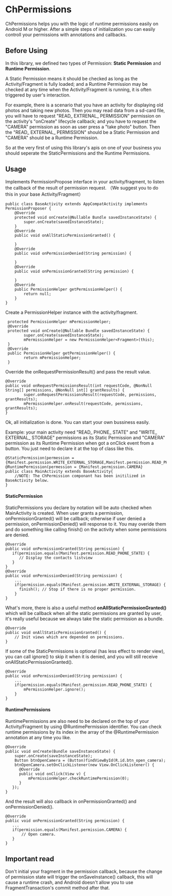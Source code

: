 # ChPermissions

ChPermissions helps you with the logic of runtime permissions easily on Android M or higher. After a simple steps of initialization you can easily controll your permissions with annotations and callbacks.

## Before Using

In this library, we defined two types of Permission:
 <b>Static Permission</b> and <b>Runtime Permission</b>.  

A Static Permission means it should be checked as long as the Activity/Fragment is fully loaded; and a Runtime Permission may be checked at any time when the Activity/Fragment is running,  it is often triggered by user's interaction.  

For example, there is a scenario that you have an activity for displaying old photos and taking new photos.  Then you may read data from a sd-card file, you will have to request "READ_ EXTRENAL_ PERMISSION" permission on the activity's "onCreate"  lifecycle callback; and you have to request the "CAMERA" permission as soon as user press a "take photo" button. Then the "READ_ EXTERNAL_ PERMISSION" should be a Static Permission and "CAMERA" should be a Runtime Permission.  

So at the very first of using this library's apis on one of your business you should seperate the StaticPermissions and the Runtime Permissions.
 
## Usage  

Implements PermissionPropose interface in your activity/fragment, to listen the callback of the result of permission request. （We suggest you to do this in your base Activity/Fragment）  

```
public class BaseActivity extends AppCompatActivity implements PermissionProposer {
    @Override
    protected void onCreate(@Nullable Bundle savedInstanceState) {
        super.onCreate(savedInstanceState);
    }
    @Override
    public void onAllStaticPermissionGranted() {
        
    }
    @Override
    public void onPermissionDenied(String permission) {

    }
    @Override
    public void onPermissionGranted(String permission) {

    }
    @Override
    public PermissionHelper getPermissionHelper() {
        return null;
    }
}
```  

Create a PermissionHelper instance with the activity/fragment.  

```
 protected PermissionHelper mPermissionHelper;
 @Override
 protected void onCreate(@Nullable Bundle savedInstanceState) {
        super.onCreate(savedInstanceState);
        mPermissionHelper = new PermissionHelper<Fragment>(this);
 }  
 @Override
 public PermissionHelper getPermissionHelper() {
        return mPermissionHelper;
 }
```  
Override the onRequestPermissionResult() and pass the result value.  

```  
@Override
public void onRequestPermissionsResult(int requestCode, @NonNull String[] permissions, @NonNull int[] grantResults) {
        super.onRequestPermissionsResult(requestCode, permissions, grantResults);
        mPermissionHelper.onResult(requestCode, permissions, grantResults);
}

```
Ok, all initialization is done. You can start your own bussiness easily.  


Example:  your main activity need "READ_ PHONE_ STATE" and "WRITE_ EXTERNAL_ STORAGE" permissions as its Static Permission and "CAMERA" permission as its Runtime Permission when got a onClick event from a button. You just need to declare it at the top of class like this.  

```
@StaticPermission(permession = {Manifest.permission.WRITE_EXTERNAL_STORAGE,Manifest.permission.READ_PHONE_STATE)
@RuntimePermission(permession = {Manifest.permission.CAMERA}
public class MainActivity extends BaseActivity{
    //NOTE: The ChPermission componant has been initilized in BaseActivity below.
}
```

#### StaticPermission
StaticPermissions you declare by notation will be auto checked when MainActivity is created. When user grants a permission, onPermissionGranted() will be callback; otherwise if user denied a permission, onPermissionDenied() will response to it. You may overide them and do something like calling finish() on the activity when some permissions are denied.  

```
@Override
public void onPermissionGranted(String permission) {
   if(permission.equals(Manifest.permission.READ_PHONE_STATE) {
      // Display the contacts listview
   }
}
@Override
public void onPermissionDenied(String permission) {
    ...
    if(permission.equals(Manifest.permission.WRITE_EXTERNAL_STORAGE) {
      finish(); // Stop if there is no proper permission.
    }
}
```  

What's more,  there is also a useful method <b>onAllStaticPermissionGranted()</b> which will be callback when all the static permissions are granted by user, it's really useful because we always take the static permission as a bundle.

```  
@Override
public void onAllStaticPermissionGranted() {
    // Init views which are depended on permissions.
}
``` 

If some of the StaticPermissions is optional (has less effect to render view), you can call ignore() to skip it when it is denied, and you will still receive onAllStaticPermissionGranted().

```
@Override
public void onPermissionDenied(String permission) {
    ...
    if(permission.equals(Manifest.permission.READ_PHONE_STATE) {
        mPermissionHelper.ignore();
    }
}
```

#### RuntimePermissions
RuntimePermissions are also need to be declared on the top of your Activity/Fragment by using 
@RuntimePermission identifier. You can check runtime permissions by its index in the array of the @RuntimePermission annotation at any time you like.

```
@Override
public void onCreate(Bundle saveInstanceState) {
    super.onCreate(saveInstanceState);
    Button btnOpenCamera = (Button)findViewById(R.id.btn_open_camera);
    btnOpenCamera.setOnClickListener(new View.OnClickListener() {
      @Override
      public void onClick(View v) {
          mPermissionHelper.checkRuntimePermission(0);
      }
   });
}
```

And the result will also callback in onPermissionGranted() and onPermissionDenied().

```
@Override
public void onPermissionGranted(String permission) {
   ...
   if(permission.equals(Manifest.permission.CAMERA) {
       // Open camera.
   }
}
```

## Important read
Don't initial your fragment in the permission callback, because the change of permission state will trigger the onSaveInstance() callback, this will cause a runtime crash, and Android doesn't allow you to use FragmentTransaction's commit method after that.